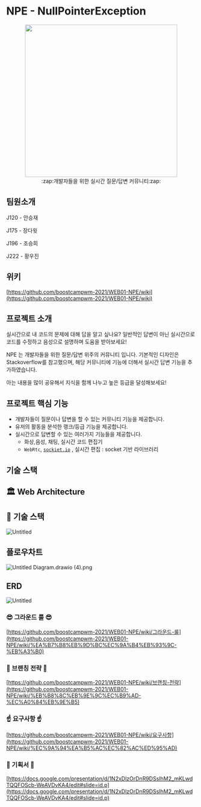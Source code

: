 # NPE - NullPointerException

<div align="center">
  <img src="https://user-images.githubusercontent.com/67536413/139211898-eb2576e7-e209-4e88-99d0-6649f6a0fef3.png" style="width:404px"/>
  <div>:zap:개발자들을 위한 실시간 질문/답변 커뮤니티:zap:</div>
</div>

## 팀원소개

J120 - 안승재

J175 - 장다윗

J196 - 조승희

J222 - 황우진

## 위키

[https://github.com/boostcampwm-2021/WEB01-NPE/wiki](https://github.com/boostcampwm-2021/WEB01-NPE/wiki)

## 프로젝트 소개

실시간으로 내 코드의 문제에 대해 답을 알고 싶나요? 일반적인 답변이 아닌 실시간으로 코드를 수정하고 음성으로 설명하며 도움을 받아보세요! 

NPE 는 개발자들을 위한 질문/답변 위주의 커뮤니티 입니다. 기본적인 디자인은 Stackoverflow를 참고했으며, 해당 커뮤니티에 기능에 더해서 실시간 답변 기능을 추가하였습니다.

아는 내용을 많이 공유해서 지식을 함께 나누고 높은 등급을 달성해보세요!

## 프로젝트 핵심 기능

- 개발자들이 질문이나 답변을 할 수 있는 커뮤니티 기능을 제공합니다.
- 유저의 활동을 분석한 랭크/등급 기능을 제공합니다.
- 실시간으로 답변할 수 있는 여러가지 기능들을 제공합니다.
    - 화상,음성, 채팅, 실시간 코드 편집기
    - `WebRtc`, [`sockiet.io`](http://sockiet.io) , 실시간 편집 : socket 기반 라이브러리

## 기술 스택

## **🏛 Web Architecture**

## **🚩 기술 스택**

![Untitled](https://s3.us-west-2.amazonaws.com/secure.notion-static.com/f5109795-595f-4339-ab4d-0cf354de56a4/Untitled.png?X-Amz-Algorithm=AWS4-HMAC-SHA256&X-Amz-Credential=AKIAT73L2G45O3KS52Y5%2F20211028%2Fus-west-2%2Fs3%2Faws4_request&X-Amz-Date=20211028T070620Z&X-Amz-Expires=86400&X-Amz-Signature=3710f8c63d4fae0c3c3af61f8e33b043bee6c709d09ceaecc874814fe3e80bab&X-Amz-SignedHeaders=host&response-content-disposition=filename%20%3D%22Untitled.png%22)

## 플로우차트

![Untitled Diagram.drawio (4).png](https://s3.us-west-2.amazonaws.com/secure.notion-static.com/2bbdffd7-a037-4691-b652-1f8d4c4af176/Untitled_Diagram.drawio_%285%29.png?X-Amz-Algorithm=AWS4-HMAC-SHA256&X-Amz-Credential=AKIAT73L2G45O3KS52Y5%2F20211028%2Fus-west-2%2Fs3%2Faws4_request&X-Amz-Date=20211028T070830Z&X-Amz-Expires=86400&X-Amz-Signature=f2674585deefd8c404c6bba76337aaacaddeb845639be2a5f01666bf2a99d08a&X-Amz-SignedHeaders=host&response-content-disposition=filename%20%3D%22Untitled%2520Diagram.drawio%2520%285%29.png%22)

## ERD

![Untitled](https://s3.us-west-2.amazonaws.com/secure.notion-static.com/33d63296-3e31-4992-a94c-1c95b4d346ac/Untitled.png?X-Amz-Algorithm=AWS4-HMAC-SHA256&X-Amz-Credential=AKIAT73L2G45O3KS52Y5%2F20211028%2Fus-west-2%2Fs3%2Faws4_request&X-Amz-Date=20211028T070705Z&X-Amz-Expires=86400&X-Amz-Signature=8ad9fdea6c723b366790a2e5aa2cfa6b3bcb761564be678d029f36d48de7c7c9&X-Amz-SignedHeaders=host&response-content-disposition=filename%20%3D%22Untitled.png%22)

### 😎 그라운드 룰 😎

[https://github.com/boostcampwm-2021/WEB01-NPE/wiki/그라운드-룰](https://github.com/boostcampwm-2021/WEB01-NPE/wiki/%EA%B7%B8%EB%9D%BC%EC%9A%B4%EB%93%9C-%EB%A3%B0)

### 🎋 브랜칭 전략 🎋

[https://github.com/boostcampwm-2021/WEB01-NPE/wiki/브랜칭-전략](https://github.com/boostcampwm-2021/WEB01-NPE/wiki/%EB%B8%8C%EB%9E%9C%EC%B9%AD-%EC%A0%84%EB%9E%B5)

### ☝️ 요구사항 ☝️

[https://github.com/boostcampwm-2021/WEB01-NPE/wiki/요구사항](https://github.com/boostcampwm-2021/WEB01-NPE/wiki/%EC%9A%94%EA%B5%AC%EC%82%AC%ED%95%AD)

### 📄 기획서 📄

[https://docs.google.com/presentation/d/1N2xDlzOrDnR9DSsIhM2_mKLwdTQQFOScb-WeAVDvKA4/edit#slide=id.p](https://docs.google.com/presentation/d/1N2xDlzOrDnR9DSsIhM2_mKLwdTQQFOScb-WeAVDvKA4/edit#slide=id.p)
